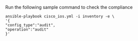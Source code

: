 
Run the following sample command to check the compliance
```shell
ansible-playbook cisco_ios.yml -i inventory -e \
'{
"config_type":"audit",
"operation":"audit"
}' 
```